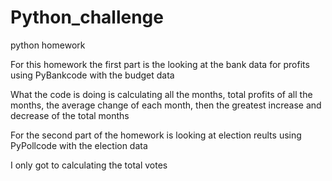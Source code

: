 # Python_challenge
python homework

For this homework the first part is the looking at the bank data for profits using PyBankcode with the budget data

What the code is doing is calculating all the months, total profits of all the months, the average change of each month, then the greatest increase and decrease of the total months

For the second part of the homework is looking at election reults using PyPollcode with the election data

I only got to calculating the total votes
